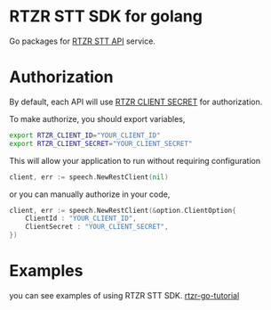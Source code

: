 # RTZR STT SDK for golang

Go packages for [RTZR STT API](https://developers.rtzr.ai/docs/) service.

# Authorization 

By default, each API will use [RTZR CLIENT SECRET](https://developers.rtzr.ai/docs/authentications) for authorization. 

To make authorize, you should export variables,
``` bash
export RTZR_CLIENT_ID="YOUR_CLIENT_ID"
export RTZR_CLIENT_SECRET="YOUR_CLIENT_SECRET"
```

This will allow your application to run without requiring configuration
``` go
client, err := speech.NewRestClient(nil)
```

or you can manually authorize in your code,
``` go
client, err := speech.NewRestClient(&option.ClientOption{
    ClientId : "YOUR_CLIENT_ID",
    ClientSecret : "YOUR_CLIENT_SECRET",
})
```

# Examples

you can see examples of using RTZR STT SDK.
[rtzr-go-tutorial](https://github.com/vito-ai/go-tutorial)
